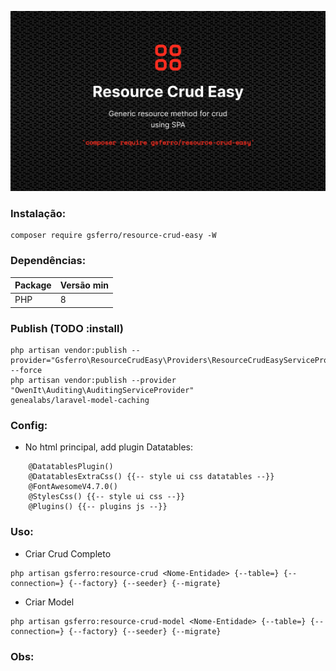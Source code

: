 ![Logo](logo.png)

### Instalação:

```composer 
composer require gsferro/resource-crud-easy -W
```

### Dependências:

Package | Versão min
--------|-----------
PHP | 8

### Publish (TODO :install)
```composer 
php artisan vendor:publish --provider="Gsferro\ResourceCrudEasy\Providers\ResourceCrudEasyServiceProvider" --force
php artisan vendor:publish --provider "OwenIt\Auditing\AuditingServiceProvider"
genealabs/laravel-model-caching
```
### Config:

- No html principal, add plugin Datatables:
```text
    @DatatablesPlugin()
    @DatatablesExtraCss() {{-- style ui css datatables --}}
    @FontAwesomeV4.7.0()
    @StylesCss() {{-- style ui css --}}
    @Plugins() {{-- plugins js --}}
```

### Uso:

- Criar Crud Completo
```text 
php artisan gsferro:resource-crud <Nome-Entidade> {--table=} {--connection=} {--factory} {--seeder} {--migrate}
```

- Criar Model
```text 
php artisan gsferro:resource-crud-model <Nome-Entidade> {--table=} {--connection=} {--factory} {--seeder} {--migrate}
```

### Obs:

###